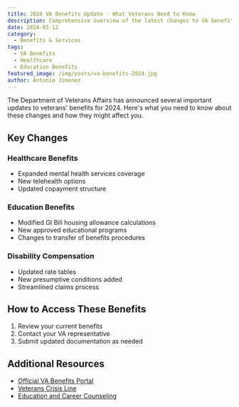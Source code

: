 ```yaml
---
title: 2024 VA Benefits Update - What Veterans Need to Know
description: Comprehensive overview of the latest changes to VA benefits and services for the year 2024.
date: 2024-01-12
category: 
  - Benefits & Services
tags:
  - VA Benefits
  - Healthcare
  - Education Benefits
featured_image: /img/posts/va-benefits-2024.jpg
author: Antonio Jimenez
---
```


The Department of Veterans Affairs has announced several important updates to veterans' benefits for 2024. Here's what you need to know about these changes and how they might affect you.

## Key Changes

### Healthcare Benefits
- Expanded mental health services coverage
- New telehealth options
- Updated copayment structure

### Education Benefits
- Modified GI Bill housing allowance calculations
- New approved educational programs
- Changes to transfer of benefits procedures

### Disability Compensation
- Updated rate tables
- New presumptive conditions added
- Streamlined claims process

## How to Access These Benefits

1. Review your current benefits
2. Contact your VA representative
3. Submit updated documentation as needed

## Additional Resources

- [Official VA Benefits Portal](https://www.va.gov/benefits/)
- [Veterans Crisis Line](https://www.veteranscrisisline.net/)
- [Education and Career Counseling](https://www.va.gov/careers-employment/education-and-career-counseling/)